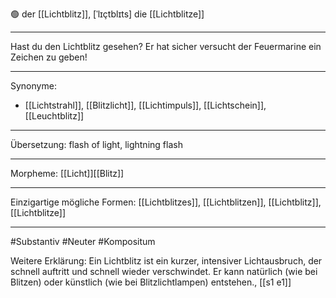 🟢 der [[Lichtblitz]], [ˈlɪçtblɪts]
die [[Lichtblitze]]

---
Hast du den Lichtblitz gesehen? Er hat sicher versucht der Feuermarine ein Zeichen zu geben!

---
Synonyme:
- [[Lichtstrahl]], [[Blitzlicht]], [[Lichtimpuls]], [[Lichtschein]], [[Leuchtblitz]]

---
Übersetzung: flash of light, lightning flash

---
Morpheme:
[[Licht]][[Blitz]]

---
Einzigartige mögliche Formen: [[Lichtblitzes]], [[Lichtblitzen]], [[Lichtblitz]], [[Lichtblitze]]

---
#Substantiv #Neuter #Kompositum

Weitere Erklärung:
Ein Lichtblitz ist ein kurzer, intensiver Lichtausbruch, der schnell auftritt und schnell wieder verschwindet. Er kann natürlich (wie bei Blitzen) oder künstlich (wie bei Blitzlichtlampen) entstehen., [[s1 e1]]